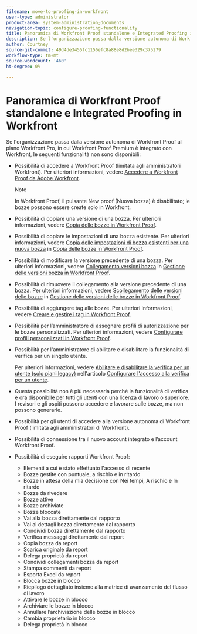 ```yaml
---
filename: move-to-proofing-in-workfront
user-type: administrator
product-area: system-administration;documents
navigation-topic: configure-proofing-functionality
title: Panoramica di Workfront Proof standalone e Integrated Proofing in Workfront
description: Se l'organizzazione passa dalla versione autonoma di Workfront Proof al piano Workfront Pro, in cui Workfront Proof Premium è integrato con Workfront, alcune funzionalità di verifica non sono disponibili.
author: Courtney
source-git-commit: 49d4de3455fc1156efc8a88e8d2bee329c375279
workflow-type: tm+mt
source-wordcount: '460'
ht-degree: 0%

---
```



# Panoramica di Workfront Proof standalone e Integrated Proofing in Workfront

Se l&#39;organizzazione passa dalla versione autonoma di Workfront Proof al piano Workfront Pro, in cui Workfront Proof Premium è integrato con Workfront, le seguenti funzionalità non sono disponibili:

* Possibilità di accedere a Workfront Proof (limitata agli amministratori Workfront). Per ulteriori informazioni, vedere [Accedere a Workfront Proof da Adobe Workfront](../../../review-and-approve-work/proofing/managing-proofs-within-workfront/access-wf-proof-in-workfront.md).

  >[!NOTE]
  >
  >In Workfront Proof, il pulsante New proof (Nuova bozza) è disabilitato; le bozze possono essere create solo in Workfront.

* Possibilità di copiare una versione di una bozza. Per ulteriori informazioni, vedere [Copia delle bozze in Workfront Proof](../../../workfront-proof/wp-work-proofsfiles/create-proofs-and-files/copy-proofs.md).

* Possibilità di copiare le impostazioni di una bozza esistente. Per ulteriori informazioni, vedere [Copia delle impostazioni di bozza esistenti per una nuova bozza](../../../workfront-proof/wp-work-proofsfiles/create-proofs-and-files/copy-proofs.md#copy-with-new-file) in [Copia delle bozze in Workfront Proof](../../../workfront-proof/wp-work-proofsfiles/create-proofs-and-files/copy-proofs.md).

* Possibilità di modificare la versione precedente di una bozza. Per ulteriori informazioni, vedere [Collegamento versioni bozza](../../../workfront-proof/wp-work-proofsfiles/manage-your-work/manage-proof-versions.md#linking-and-unlinking-proof-versions) in [Gestione delle versioni bozza in Workfront Proof](../../../workfront-proof/wp-work-proofsfiles/manage-your-work/manage-proof-versions.md).

* Possibilità di rimuovere il collegamento alla versione precedente di una bozza. Per ulteriori informazioni, vedere [Scollegamento delle versioni delle bozze](../../../workfront-proof/wp-work-proofsfiles/manage-your-work/manage-proof-versions.md#unlinkingproofversions) in [Gestione delle versioni delle bozze in Workfront Proof](../../../workfront-proof/wp-work-proofsfiles/manage-your-work/manage-proof-versions.md).

* Possibilità di aggiungere tag alle bozze. Per ulteriori informazioni, vedere [Creare e gestire i tag in Workfront Proof](../../../workfront-proof/wp-work-proofsfiles/organize-your-work/create-and-manage-tags.md).

* Possibilità per l’amministratore di assegnare profili di autorizzazione per le bozze personalizzati. Per ulteriori informazioni, vedere [Configurare profili personalizzati in Workfront Proof](../../../workfront-proof/wp-acct-admin/account-settings/configure-custom-profiles.md).

* Possibilità per l&#39;amministratore di abilitare e disabilitare la funzionalità di verifica per un singolo utente.

  Per ulteriori informazioni, vedere [Abilitare e disabilitare la verifica per un utente (solo piani legacy)](../../../administration-and-setup/manage-workfront/configure-proofing/configure-a-users-proofing-access.md#enabling-and-disabling-proofing-for-a-user) nell&#39;articolo [Configurare l&#39;accesso alla verifica per un utente](../../../administration-and-setup/manage-workfront/configure-proofing/configure-a-users-proofing-access.md).

* Questa possibilità non è più necessaria perché la funzionalità di verifica è ora disponibile per tutti gli utenti con una licenza di lavoro o superiore. I revisori e gli ospiti possono accedere e lavorare sulle bozze, ma non possono generarle.
* Possibilità per gli utenti di accedere alla versione autonoma di Workfront Proof (limitata agli amministratori di Workfront).
* Possibilità di connessione tra il nuovo account integrato e l’account Workfront Proof.
* Possibilità di eseguire rapporti Workfront Proof:

   * Elementi a cui è stato effettuato l&#39;accesso di recente
   * Bozze gestite con puntuale, a rischio e in ritardo
   * Bozze in attesa della mia decisione con Nei tempi, A rischio e In ritardo
   * Bozze da rivedere
   * Bozze attive
   * Bozze archiviate
   * Bozze bloccate
   * Vai alla bozza direttamente dal rapporto
   * Vai ai dettagli bozza direttamente dal rapporto
   * Condividi bozza direttamente dal rapporto
   * Verifica messaggi direttamente dal report
   * Copia bozza da report
   * Scarica originale da report
   * Delega proprietà da report
   * Condividi collegamenti bozza da report
   * Stampa commenti da report
   * Esporta Excel da report
   * Blocca bozze in blocco
   * Riepilogo dettagliato insieme alla matrice di avanzamento del flusso di lavoro
   * Attivare le bozze in blocco
   * Archiviare le bozze in blocco
   * Annullare l’archiviazione delle bozze in blocco
   * Cambia proprietario in blocco
   * Delega proprietà in blocco

